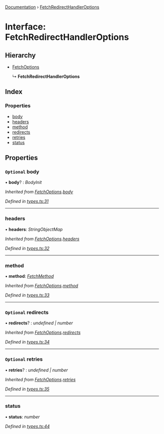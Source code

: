 [Documentation](../README.md) › [FetchRedirectHandlerOptions](fetchredirecthandleroptions.md)

# Interface: FetchRedirectHandlerOptions

## Hierarchy

* [FetchOptions](fetchoptions.md)

  ↳ **FetchRedirectHandlerOptions**

## Index

### Properties

* [body](fetchredirecthandleroptions.md#optional-body)
* [headers](fetchredirecthandleroptions.md#headers)
* [method](fetchredirecthandleroptions.md#method)
* [redirects](fetchredirecthandleroptions.md#optional-redirects)
* [retries](fetchredirecthandleroptions.md#optional-retries)
* [status](fetchredirecthandleroptions.md#status)

## Properties

### `Optional` body

• **body**? : *BodyInit*

*Inherited from [FetchOptions](fetchoptions.md).[body](fetchoptions.md#optional-body)*

*Defined in [types.ts:31](https://github.com/dylanaubrey/getta/blob/add5025/src/types.ts#L31)*

___

###  headers

• **headers**: *StringObjectMap*

*Inherited from [FetchOptions](fetchoptions.md).[headers](fetchoptions.md#headers)*

*Defined in [types.ts:32](https://github.com/dylanaubrey/getta/blob/add5025/src/types.ts#L32)*

___

###  method

• **method**: *[FetchMethod](../README.md#fetchmethod)*

*Inherited from [FetchOptions](fetchoptions.md).[method](fetchoptions.md#method)*

*Defined in [types.ts:33](https://github.com/dylanaubrey/getta/blob/add5025/src/types.ts#L33)*

___

### `Optional` redirects

• **redirects**? : *undefined | number*

*Inherited from [FetchOptions](fetchoptions.md).[redirects](fetchoptions.md#optional-redirects)*

*Defined in [types.ts:34](https://github.com/dylanaubrey/getta/blob/add5025/src/types.ts#L34)*

___

### `Optional` retries

• **retries**? : *undefined | number*

*Inherited from [FetchOptions](fetchoptions.md).[retries](fetchoptions.md#optional-retries)*

*Defined in [types.ts:35](https://github.com/dylanaubrey/getta/blob/add5025/src/types.ts#L35)*

___

###  status

• **status**: *number*

*Defined in [types.ts:44](https://github.com/dylanaubrey/getta/blob/add5025/src/types.ts#L44)*
